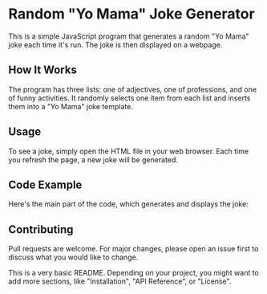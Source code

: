 # Random "Yo Mama" Joke Generator

This is a simple JavaScript program that generates a random "Yo Mama" joke each time it's run. The joke is then displayed on a webpage.

## How It Works

The program has three lists: one of adjectives, one of professions, and one of funny activities. It randomly selects one item from each list and inserts them into a "Yo Mama" joke template.

## Usage

To see a joke, simply open the HTML file in your web browser. Each time you refresh the page, a new joke will be generated.

## Code Example

Here's the main part of the code, which generates and displays the joke:

## Contributing

Pull requests are welcome. For major changes, please open an issue first to discuss what you would like to change.

This is a very basic README. Depending on your project, you might want to add more sections, like "Installation", "API Reference", or "License".
